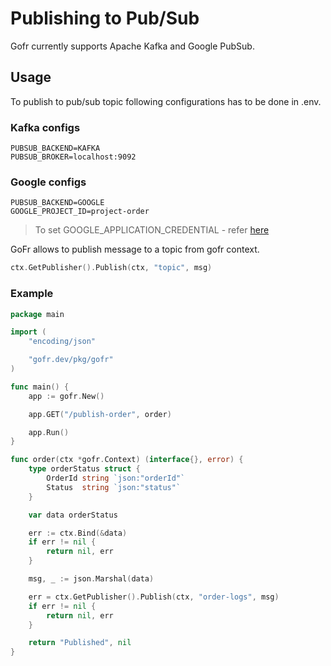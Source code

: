 # Publishing to Pub/Sub
Gofr currently supports Apache Kafka and Google PubSub.

## Usage

To publish to pub/sub topic following configurations has to be done in .env.

### Kafka configs
```dotenv
PUBSUB_BACKEND=KAFKA
PUBSUB_BROKER=localhost:9092
```

### Google configs
```dotenv
PUBSUB_BACKEND=GOOGLE
GOOGLE_PROJECT_ID=project-order
```

> To set GOOGLE_APPLICATION_CREDENTIAL - refer [here](https://cloud.google.com/docs/authentication/application-default-credentials)

GoFr allows to publish message to a topic from gofr context. 

```go
ctx.GetPublisher().Publish(ctx, "topic", msg)
```

### Example
```go
package main

import (
	"encoding/json"

	"gofr.dev/pkg/gofr"
)

func main() {
	app := gofr.New()

	app.GET("/publish-order", order)

	app.Run()
}

func order(ctx *gofr.Context) (interface{}, error) {
	type orderStatus struct {
		OrderId string `json:"orderId"`
		Status  string `json:"status"`
	}

	var data orderStatus

	err := ctx.Bind(&data)
	if err != nil {
		return nil, err
	}

	msg, _ := json.Marshal(data)

	err = ctx.GetPublisher().Publish(ctx, "order-logs", msg)
	if err != nil {
		return nil, err
	}

	return "Published", nil
}
```
